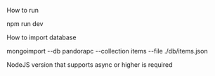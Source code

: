 How to run

   npm run dev

How to import database

   mongoimport --db pandorapc --collection items --file ./db/items.json

NodeJS version that supports async or higher is required